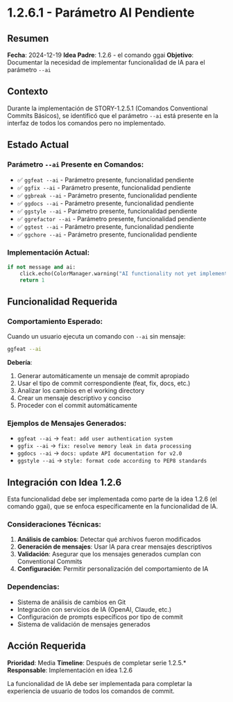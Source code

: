 # 1.2.6.1 - Parámetro AI Pendiente

## Resumen

**Fecha**: 2024-12-19
**Idea Padre**: 1.2.6 - el comando ggai
**Objetivo**: Documentar la necesidad de implementar funcionalidad de IA para el parámetro `--ai`

## Contexto

Durante la implementación de STORY-1.2.5.1 (Comandos Conventional Commits Básicos), se identificó que el parámetro `--ai` está presente en la interfaz de todos los comandos pero no implementado.

## Estado Actual

### **Parámetro `--ai` Presente en Comandos**:
- ✅ `ggfeat --ai` - Parámetro presente, funcionalidad pendiente
- ✅ `ggfix --ai` - Parámetro presente, funcionalidad pendiente
- ✅ `ggbreak --ai` - Parámetro presente, funcionalidad pendiente
- ✅ `ggdocs --ai` - Parámetro presente, funcionalidad pendiente
- ✅ `ggstyle --ai` - Parámetro presente, funcionalidad pendiente
- ✅ `ggrefactor --ai` - Parámetro presente, funcionalidad pendiente
- ✅ `ggtest --ai` - Parámetro presente, funcionalidad pendiente
- ✅ `ggchore --ai` - Parámetro presente, funcionalidad pendiente

### **Implementación Actual**:
```python
if not message and ai:
    click.echo(ColorManager.warning("AI functionality not yet implemented"))
    return 1
```

## Funcionalidad Requerida

### **Comportamiento Esperado**:
Cuando un usuario ejecuta un comando con `--ai` sin mensaje:
```bash
ggfeat --ai
```

**Debería**:
1. Generar automáticamente un mensaje de commit apropiado
2. Usar el tipo de commit correspondiente (feat, fix, docs, etc.)
3. Analizar los cambios en el working directory
4. Crear un mensaje descriptivo y conciso
5. Proceder con el commit automáticamente

### **Ejemplos de Mensajes Generados**:
- `ggfeat --ai` → `feat: add user authentication system`
- `ggfix --ai` → `fix: resolve memory leak in data processing`
- `ggdocs --ai` → `docs: update API documentation for v2.0`
- `ggstyle --ai` → `style: format code according to PEP8 standards`

## Integración con Idea 1.2.6

Esta funcionalidad debe ser implementada como parte de la idea 1.2.6 (el comando ggai), que se enfoca específicamente en la funcionalidad de IA.

### **Consideraciones Técnicas**:
1. **Análisis de cambios**: Detectar qué archivos fueron modificados
2. **Generación de mensajes**: Usar IA para crear mensajes descriptivos
3. **Validación**: Asegurar que los mensajes generados cumplan con Conventional Commits
4. **Configuración**: Permitir personalización del comportamiento de IA

### **Dependencias**:
- Sistema de análisis de cambios en Git
- Integración con servicios de IA (OpenAI, Claude, etc.)
- Configuración de prompts específicos por tipo de commit
- Sistema de validación de mensajes generados

## Acción Requerida

**Prioridad**: Media
**Timeline**: Después de completar serie 1.2.5.*
**Responsable**: Implementación en idea 1.2.6

La funcionalidad de IA debe ser implementada para completar la experiencia de usuario de todos los comandos de commit.
